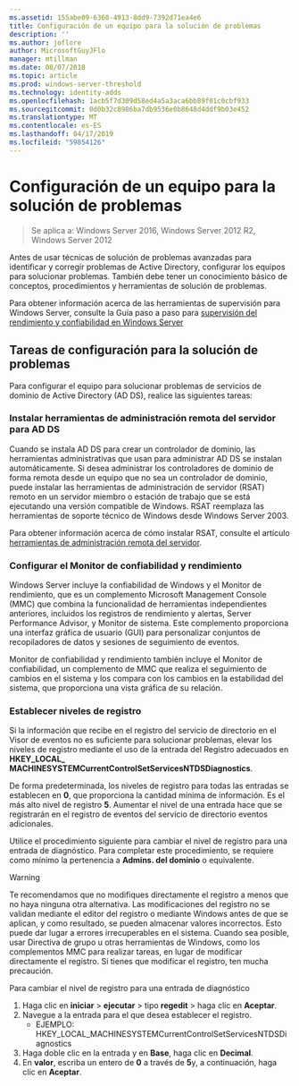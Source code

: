```yaml
---
ms.assetid: 155abe09-6360-4913-8dd9-7392d71ea4e6
title: Configuración de un equipo para la solución de problemas
description: ''
ms.author: joflore
author: MicrosoftGuyJFlo
manager: mtillman
ms.date: 08/07/2018
ms.topic: article
ms.prod: windows-server-threshold
ms.technology: identity-adds
ms.openlocfilehash: 1acb5f7d309d58ed4a5a3aca6bb89f01c0cbf933
ms.sourcegitcommit: 0d0b32c8986ba7db9536e0b8648d4ddf9b03e452
ms.translationtype: MT
ms.contentlocale: es-ES
ms.lasthandoff: 04/17/2019
ms.locfileid: "59854126"
---
```

# <a name="configuring-a-computer-for-troubleshooting"></a>Configuración de un equipo para la solución de problemas

>Se aplica a: Windows Server 2016, Windows Server 2012 R2, Windows Server 2012

Antes de usar técnicas de solución de problemas avanzadas para identificar y corregir problemas de Active Directory, configurar los equipos para solucionar problemas. También debe tener un conocimiento básico de conceptos, procedimientos y herramientas de solución de problemas.

Para obtener información acerca de las herramientas de supervisión para Windows Server, consulte la Guía paso a paso para [supervisión del rendimiento y confiabilidad en Windows Server](https://go.microsoft.com/fwlink/?LinkId=123737)

## <a name="configuration-tasks-for-troubleshooting"></a>Tareas de configuración para la solución de problemas

Para configurar el equipo para solucionar problemas de servicios de dominio de Active Directory (AD DS), realice las siguientes tareas:

### <a name="install-remote-server-administration-tools-for-ad-ds"></a>Instalar herramientas de administración remota del servidor para AD DS

Cuando se instala AD DS para crear un controlador de dominio, las herramientas administrativas que usan para administrar AD DS se instalan automáticamente. Si desea administrar los controladores de dominio de forma remota desde un equipo que no sea un controlador de dominio, puede instalar las herramientas de administración de servidor (RSAT) remoto en un servidor miembro o estación de trabajo que se está ejecutando una versión compatible de Windows. RSAT reemplaza las herramientas de soporte técnico de Windows desde Windows Server 2003.

Para obtener información acerca de cómo instalar RSAT, consulte el artículo [herramientas de administración remota del servidor](https://docs.microsoft.com/windows-server/remote/remote-server-administration-tools).

### <a name="configure-reliability-and-performance-monitor"></a>Configurar el Monitor de confiabilidad y rendimiento

Windows Server incluye la confiabilidad de Windows y el Monitor de rendimiento, que es un complemento Microsoft Management Console (MMC) que combina la funcionalidad de herramientas independientes anteriores, incluidos los registros de rendimiento y alertas, Server Performance Advisor, y Monitor de sistema. Este complemento proporciona una interfaz gráfica de usuario (GUI) para personalizar conjuntos de recopiladores de datos y sesiones de seguimiento de eventos.

Monitor de confiabilidad y rendimiento también incluye el Monitor de confiabilidad, un complemento de MMC que realiza el seguimiento de cambios en el sistema y los compara con los cambios en la estabilidad del sistema, que proporciona una vista gráfica de su relación.

### <a name="set-logging-levels"></a>Establecer niveles de registro

Si la información que recibe en el registro del servicio de directorio en el Visor de eventos no es suficiente para solucionar problemas, elevar los niveles de registro mediante el uso de la entrada del Registro adecuados en **HKEY_LOCAL_ MACHINESYSTEMCurrentControlSetServicesNTDSDiagnostics**.

De forma predeterminada, los niveles de registro para todas las entradas se establecen en **0**, que proporciona la cantidad mínima de información. Es el más alto nivel de registro **5**. Aumentar el nivel de una entrada hace que se registrarán en el registro de eventos del servicio de directorio eventos adicionales.

Utilice el procedimiento siguiente para cambiar el nivel de registro para una entrada de diagnóstico. Para completar este procedimiento, se requiere como mínimo la pertenencia a **Admins. del dominio** o equivalente.

> [!WARNING]
> Te recomendamos que no modifiques directamente el registro a menos que no haya ninguna otra alternativa. Las modificaciones del registro no se validan mediante el editor del registro o mediante Windows antes de que se aplican, y como resultado, se pueden almacenar valores incorrectos. Esto puede dar lugar a errores irrecuperables en el sistema. Cuando sea posible, usar Directiva de grupo u otras herramientas de Windows, como los complementos MMC para realizar tareas, en lugar de modificar directamente el registro. Si tienes que modificar el registro, ten mucha precaución.
>

Para cambiar el nivel de registro para una entrada de diagnóstico

1. Haga clic en **iniciar** > **ejecutar** > tipo **regedit** > haga clic en **Aceptar**.
2. Navegue a la entrada para el que desea establecer el registro.
   * EJEMPLO: HKEY_LOCAL_MACHINESYSTEMCurrentControlSetServicesNTDSDiagnostics
3. Haga doble clic en la entrada y en **Base**, haga clic en **Decimal**.
4. En **valor**, escriba un entero de **0** a través de **5**y, a continuación, haga clic en **Aceptar**.
